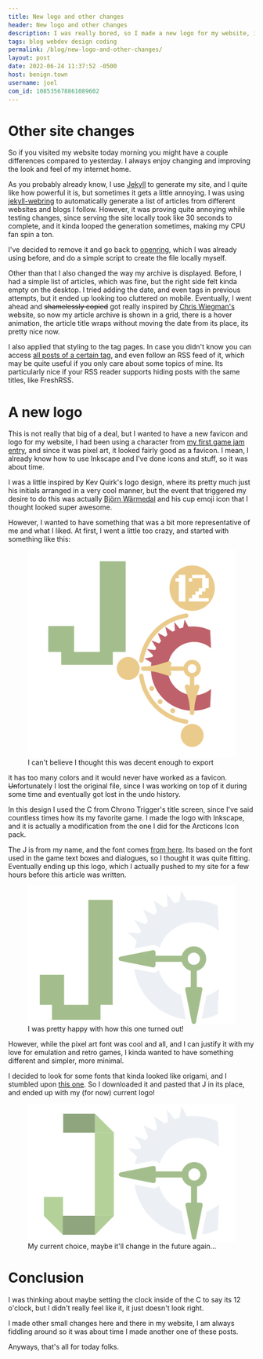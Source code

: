 ```yaml
---
title: New logo and other changes
header: New logo and other changes
description: I was really bored, so I made a new logo for my website, inspired, as always, by other people's blogs.
tags: blog webdev design coding
permalink: /blog/new-logo-and-other-changes/
layout: post
date: 2022-06-24 11:37:52 -0500
host: benign.town
username: joel
com_id: 108535678861089602
---
```


# Other site changes

So if you visited my website today morning you might have a couple differences compared to yesterday. I always enjoy changing and improving the look and feel of my internet home.

As you probably already know, I use [Jekyll](https://jekyllrb.com) to generate my site, and I quite like how powerful it is, but sometimes it gets a little annoying. I was using [jekyll-webring](https://github.com/syldexiahime/jekyll-webring/) to automatically generate a list of articles from different websites and blogs I follow. However, it was proving quite annoying while testing changes, since serving the site locally took like 30 seconds to complete, and it kinda looped the generation sometimes, making my CPU fan spin a ton.

I've decided to remove it and go back to [openring](https://git.sr.ht/~sircmpwn/openring), which I was already using before, and do a simple script to create the file locally myself. 

Other than that I also changed the way my archive is displayed. Before, I had a simple list of articles, which was fine, but the right side felt kinda empty on the desktop. I tried adding the date, and even tags in previous attempts, but it ended up looking too cluttered on mobile. Eventually, I went ahead and ~~shamelessly copied~~ got really inspired by [Chris Wiegman's](https://chriswiegman.com) website, so now my article archive is shown in a grid, there is a hover animation, the article title wraps without moving the date from its place, its pretty nice now.

I also applied that styling to the tag pages. In case you didn't know you can access [all posts of a certain tag](/tags/), and even follow an RSS feed of it, which may be quite useful if you only care about some topics of mine. Its particularly nice if your RSS reader supports hiding posts with the same titles, like FreshRSS.

# A new logo

This is not really that big of a deal, but I wanted to have a new favicon and logo for my website, I had been using a character from [my first game jam entry](https://joelchrono12.itch.io/swap-die-repeat), and since it was pixel art, it looked fairly good as a favicon. I mean, I already know how to use Inkscape and I've done icons and stuff, so it was about time.

I was a little inspired by Kev Quirk's logo design, where its pretty much just his initials arranged in a very cool manner, but the event that triggered my desire to do this was actually [Björn Wärmedal](https://warmedal.se/~bjorn/index.html) and his cup emoji icon that I thought looked super awesome.

However, I wanted to have something that was a bit more representative of me and what I liked. At first, I went a little too crazy, and started with something like this:

<figure>
  <img alt="My initial logo idea" width="512px" align="center" src="/assets/img/blogs/2022-06-24-favicon_v1.png" />
  <figcaption>I can't believe I thought this was decent enough to export</figcaption>
</figure>

it has too many colors and it would never have worked as a favicon. ~~Un~~fortunately I lost the original file, since I was working on top of it during some time and eventually got lost in the undo history.

In this design I used the C from Chrono Trigger's title screen, since I've said countless times how its my favorite game. I made the logo with Inkscape, and it is actually a modification from the one I did for the Arcticons Icon pack.

The J is from my name, and the font comes [from here](http://www.thealmightyguru.com/GameFonts/Series-ChronoTrigger.html). Its based on the font used in the game text boxes and dialogues, so I thought it was quite fitting. Eventually ending up this logo, which I actually pushed to my site for a few hours before this article was written.

<figure>
  <img alt="My initial logo idea" width="512px" align="center" src="/assets/img/blogs/2022-06-24-favicon_v2.png" />
  <figcaption>I was pretty happy with how this one turned out!</figcaption>
</figure>

However, while the pixel art font was cool and all, and I can justify it with my love for emulation and retro games, I kinda wanted to have something different and simpler, more minimal.

I decided to look for some fonts that kinda looked like origami, and I stumbled upon [this one](https://creiden.com/free-origami-letters/). So I downloaded it and pasted that J in its place, and ended up with my (for now) current logo!


<figure>
  <img alt="Current logo" width="512px" align="center" src="/assets/img/logo.png" />
  <figcaption>My current choice, maybe it'll change in the future again...</figcaption>
</figure>


# Conclusion

I was thinking about maybe setting the clock inside of the C to say its 12 o'clock, but I didn't really feel like it, it just doesn't look right.

I made other small changes here and there in my website, I am always fiddling around so it was about time I made another one of these posts.

Anyways, that's all for today folks.


